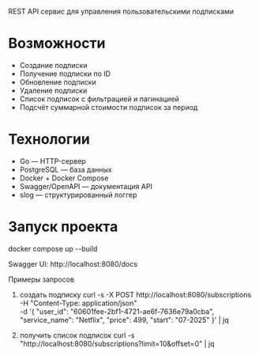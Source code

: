 REST API сервис для управления пользовательскими подписками

# Возможности

- Создание подписки
- Получение подписки по ID
- Обновление подписки
- Удаление подписки
- Список подписок с фильтрацией и пагинацией
- Подсчёт суммарной стоимости подписок за период

# Технологии

- Go — HTTP-сервер
- PostgreSQL — база данных
- Docker + Docker Compose
- Swagger/OpenAPI — документация API
- slog — структурированный логгер

# Запуск проекта
docker compose up --build

Swagger UI: http://localhost:8080/docs

Примеры запросов
1) создать подписку 
curl -s -X POST http://localhost:8080/subscriptions \
-H "Content-Type: application/json" \
-d '{
"user_id": "60601fee-2bf1-4721-ae6f-7636e79a0cba",
"service_name": "Netflix",
"price": 499,
"start": "07-2025"
}' | jq

2) получить список подписок
   curl -s "http://localhost:8080/subscriptions?limit=10&offset=0" | jq